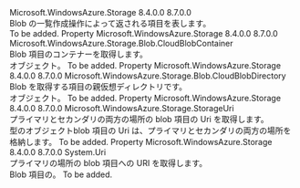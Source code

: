 <Type Name="IListBlobItem" FullName="Microsoft.WindowsAzure.Storage.Blob.IListBlobItem">
  <TypeSignature Language="C#" Value="public interface IListBlobItem" />
  <TypeSignature Language="ILAsm" Value=".class public interface auto ansi abstract IListBlobItem" />
  <TypeSignature Language="DocId" Value="T:Microsoft.WindowsAzure.Storage.Blob.IListBlobItem" />
  <TypeSignature Language="VB.NET" Value="Public Interface IListBlobItem" />
  <TypeSignature Language="F#" Value="type IListBlobItem = interface" />
  <AssemblyInfo>
    <AssemblyName>Microsoft.WindowsAzure.Storage</AssemblyName>
    <AssemblyVersion>8.4.0.0</AssemblyVersion>
    <AssemblyVersion>8.7.0.0</AssemblyVersion>
  </AssemblyInfo>
  <Interfaces />
  <Docs>
    <summary>
            Blob の一覧作成操作によって返される項目を表します。
            </summary>
    <remarks>To be added.</remarks>
  </Docs>
  <Members>
    <Member MemberName="Container">
      <MemberSignature Language="C#" Value="public Microsoft.WindowsAzure.Storage.Blob.CloudBlobContainer Container { get; }" />
      <MemberSignature Language="ILAsm" Value=".property instance class Microsoft.WindowsAzure.Storage.Blob.CloudBlobContainer Container" />
      <MemberSignature Language="DocId" Value="P:Microsoft.WindowsAzure.Storage.Blob.IListBlobItem.Container" />
      <MemberSignature Language="VB.NET" Value="Public ReadOnly Property Container As CloudBlobContainer" />
      <MemberSignature Language="F#" Value="member this.Container : Microsoft.WindowsAzure.Storage.Blob.CloudBlobContainer" Usage="Microsoft.WindowsAzure.Storage.Blob.IListBlobItem.Container" />
      <MemberType>Property</MemberType>
      <AssemblyInfo>
        <AssemblyName>Microsoft.WindowsAzure.Storage</AssemblyName>
        <AssemblyVersion>8.4.0.0</AssemblyVersion>
        <AssemblyVersion>8.7.0.0</AssemblyVersion>
      </AssemblyInfo>
      <ReturnValue>
        <ReturnType>Microsoft.WindowsAzure.Storage.Blob.CloudBlobContainer</ReturnType>
      </ReturnValue>
      <Docs>
        <summary>
            Blob 項目のコンテナーを取得します。
            </summary>
        <value><see cref="T:Microsoft.WindowsAzure.Storage.Blob.CloudBlobContainer" /> オブジェクト。</value>
        <remarks>To be added.</remarks>
      </Docs>
    </Member>
    <Member MemberName="Parent">
      <MemberSignature Language="C#" Value="public Microsoft.WindowsAzure.Storage.Blob.CloudBlobDirectory Parent { get; }" />
      <MemberSignature Language="ILAsm" Value=".property instance class Microsoft.WindowsAzure.Storage.Blob.CloudBlobDirectory Parent" />
      <MemberSignature Language="DocId" Value="P:Microsoft.WindowsAzure.Storage.Blob.IListBlobItem.Parent" />
      <MemberSignature Language="VB.NET" Value="Public ReadOnly Property Parent As CloudBlobDirectory" />
      <MemberSignature Language="F#" Value="member this.Parent : Microsoft.WindowsAzure.Storage.Blob.CloudBlobDirectory" Usage="Microsoft.WindowsAzure.Storage.Blob.IListBlobItem.Parent" />
      <MemberType>Property</MemberType>
      <AssemblyInfo>
        <AssemblyName>Microsoft.WindowsAzure.Storage</AssemblyName>
        <AssemblyVersion>8.4.0.0</AssemblyVersion>
        <AssemblyVersion>8.7.0.0</AssemblyVersion>
      </AssemblyInfo>
      <ReturnValue>
        <ReturnType>Microsoft.WindowsAzure.Storage.Blob.CloudBlobDirectory</ReturnType>
      </ReturnValue>
      <Docs>
        <summary>
            Blob を取得する項目の親仮想ディレクトリです。
            </summary>
        <value><see cref="T:Microsoft.WindowsAzure.Storage.Blob.CloudBlobDirectory" /> オブジェクト。</value>
        <remarks>To be added.</remarks>
      </Docs>
    </Member>
    <Member MemberName="StorageUri">
      <MemberSignature Language="C#" Value="public Microsoft.WindowsAzure.Storage.StorageUri StorageUri { get; }" />
      <MemberSignature Language="ILAsm" Value=".property instance class Microsoft.WindowsAzure.Storage.StorageUri StorageUri" />
      <MemberSignature Language="DocId" Value="P:Microsoft.WindowsAzure.Storage.Blob.IListBlobItem.StorageUri" />
      <MemberSignature Language="VB.NET" Value="Public ReadOnly Property StorageUri As StorageUri" />
      <MemberSignature Language="F#" Value="member this.StorageUri : Microsoft.WindowsAzure.Storage.StorageUri" Usage="Microsoft.WindowsAzure.Storage.Blob.IListBlobItem.StorageUri" />
      <MemberType>Property</MemberType>
      <AssemblyInfo>
        <AssemblyName>Microsoft.WindowsAzure.Storage</AssemblyName>
        <AssemblyVersion>8.4.0.0</AssemblyVersion>
        <AssemblyVersion>8.7.0.0</AssemblyVersion>
      </AssemblyInfo>
      <ReturnValue>
        <ReturnType>Microsoft.WindowsAzure.Storage.StorageUri</ReturnType>
      </ReturnValue>
      <Docs>
        <summary>
            プライマリとセカンダリの両方の場所の blob 項目の Uri を取得します。
            </summary>
        <value>型のオブジェクト<see cref="P:Microsoft.WindowsAzure.Storage.Blob.IListBlobItem.StorageUri" />blob 項目の Uri は、プライマリとセカンダリの両方の場所を格納します。</value>
        <remarks>To be added.</remarks>
      </Docs>
    </Member>
    <Member MemberName="Uri">
      <MemberSignature Language="C#" Value="public Uri Uri { get; }" />
      <MemberSignature Language="ILAsm" Value=".property instance class System.Uri Uri" />
      <MemberSignature Language="DocId" Value="P:Microsoft.WindowsAzure.Storage.Blob.IListBlobItem.Uri" />
      <MemberSignature Language="VB.NET" Value="Public ReadOnly Property Uri As Uri" />
      <MemberSignature Language="F#" Value="member this.Uri : Uri" Usage="Microsoft.WindowsAzure.Storage.Blob.IListBlobItem.Uri" />
      <MemberType>Property</MemberType>
      <AssemblyInfo>
        <AssemblyName>Microsoft.WindowsAzure.Storage</AssemblyName>
        <AssemblyVersion>8.4.0.0</AssemblyVersion>
        <AssemblyVersion>8.7.0.0</AssemblyVersion>
      </AssemblyInfo>
      <ReturnValue>
        <ReturnType>System.Uri</ReturnType>
      </ReturnValue>
      <Docs>
        <summary>
            プライマリの場所の blob 項目への URI を取得します。
            </summary>
        <value><see cref="T:System.Uri" /> Blob 項目の。</value>
        <remarks>To be added.</remarks>
      </Docs>
    </Member>
  </Members>
</Type>